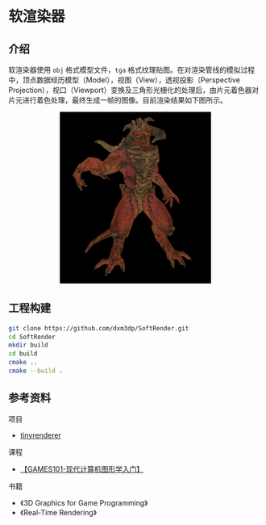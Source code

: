 # 软渲染器

## 介绍

软渲染器使用 `obj` 格式模型文件，`tga` 格式纹理贴图。在对渲染管线的模拟过程中，顶点数据经历模型（Model），视图（View），透视投影（Perspective Projection），视口（Viewport）变换及三角形光栅化的处理后，由片元着色器对片元进行着色处理，最终生成一帧的图像。目前渲染结果如下图所示。

<div align="center">
  <img src="./Images/01.png" width="300"/>
</div>

## 工程构建

```bash
git clone https://github.com/dxm3dp/SoftRender.git
cd SoftRender
mkdir build
cd build
cmake ..
cmake --build .
```


## 参考资料

项目

- [tinyrenderer](https://github.com/ssloy/tinyrenderer)

课程

- [【GAMES101-现代计算机图形学入门】](https://www.bilibili.com/video/BV1X7411F744/?share_source=copy_web&vd_source=e1b8baee842192a0e6b2b7d9ef8e10ef)

书籍

- 《3D Graphics for Game Programming》
- 《Real-Time Rendering》

